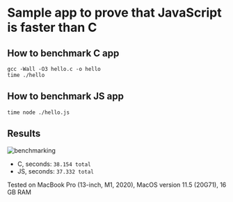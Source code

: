# Sample app to prove that JavaScript is faster than C

## How to benchmark C app

```
gcc -Wall -O3 hello.c -o hello
time ./hello
```

## How to benchmark JS app

```
time node ./hello.js
```

## Results

![benchmarking](profile-screenshot.png "Benchmarking screenshot")

- C, seconds: `38.154 total`
- JS, seconds: `37.332 total`

Tested on MacBook Pro (13-inch, M1, 2020), MacOS version 11.5 (20G71), 16 GB RAM

